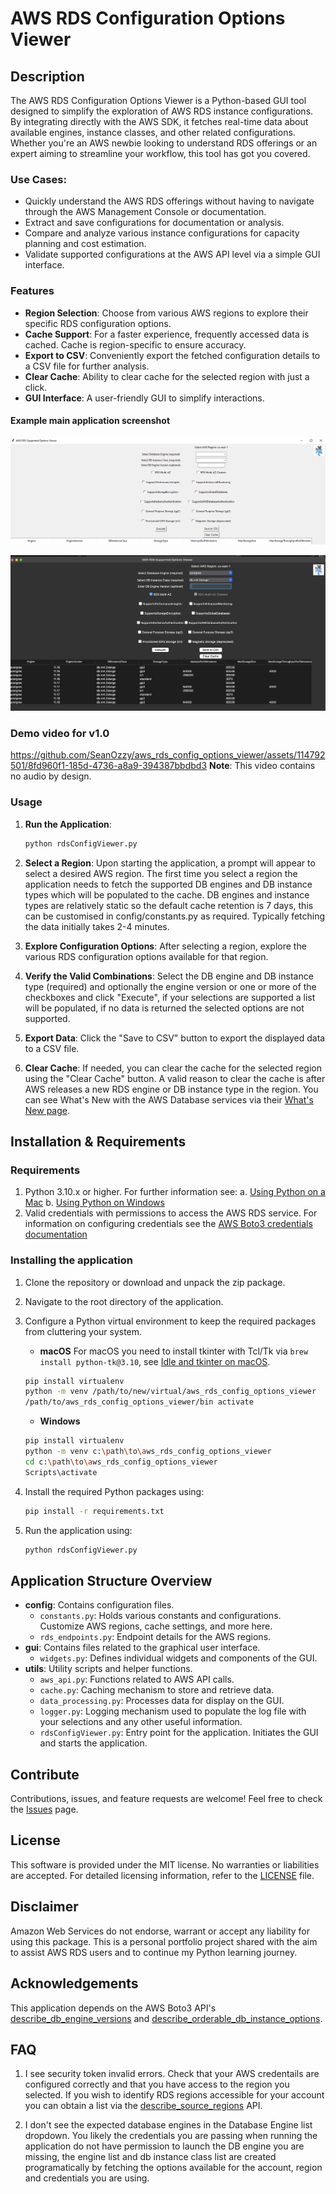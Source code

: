 # AWS RDS Configuration Options Viewer

## Description
The AWS RDS Configuration Options Viewer is a Python-based GUI tool designed to simplify the exploration of AWS RDS instance configurations. By integrating directly with the AWS SDK, it fetches real-time data about available engines, instance classes, and other related configurations. Whether you're an AWS newbie looking to understand RDS offerings or an expert aiming to streamline your workflow, this tool has got you covered.

### Use Cases:
- Quickly understand the AWS RDS offerings without having to navigate through the AWS Management Console or documentation.
- Extract and save configurations for documentation or analysis.
- Compare and analyze various instance configurations for capacity planning and cost estimation.
- Validate supported configurations at the AWS API level via a simple GUI interface.

### Features

- **Region Selection**: Choose from various AWS regions to explore their specific RDS configuration options.
- **Cache Support**: For a faster experience, frequently accessed data is cached. Cache is region-specific to ensure accuracy.
- **Export to CSV**: Conveniently export the fetched configuration details to a CSV file for further analysis.
- **Clear Cache**: Ability to clear cache for the selected region with just a click.
- **GUI Interface**: A user-friendly GUI to simplify interactions.

#### Example main application screenshot
![Main application on Windows](examples/screenshots/main_application_ss_v1.PNG)

![Main application on macOS](examples/screenshots/macos_main_application_ss_v1.png)

### Demo video for v1.0

https://github.com/SeanOzzy/aws_rds_config_options_viewer/assets/114792501/8fd960f1-185d-4736-a8a9-394387bbdbd3
**Note**: This video contains no audio by design.

### Usage

1. **Run the Application**:
   ```sh
   python rdsConfigViewer.py
   ```

2. **Select a Region**: Upon starting the application, a prompt will appear to select a desired AWS region. The first time you select a region the application needs to fetch the supported DB engines and DB instance types which will be populated to the cache. DB engines and instance types are relatively static so the default cache retention is 7 days, this can be customised in config/constants.py as required. Typically fetching the data initially takes 2-4 minutes.

3. **Explore Configuration Options**: After selecting a region, explore the various RDS configuration options available for that region.

4. **Verify the Valid Combinations**: Select the DB engine and DB instance type (required) and optionally the engine version or one or more of the checkboxes and click "Execute", if your selections are supported a list will be populated, if no data is returned the selected options are not supported.

5. **Export Data**: Click the "Save to CSV" button to export the displayed data to a CSV file.

6. **Clear Cache**: If needed, you can clear the cache for the selected region using the "Clear Cache" button. A valid reason to clear the cache is after AWS releases a new RDS engine or DB instance type in the region. You can see What's New with the AWS Database services via their [What's New page](https://aws.amazon.com/about-aws/whats-new/database/?whats-new-content.sort-by=item.additionalFields.postDateTime&whats-new-content.sort-order=desc&awsf.whats-new-products=*all).

## Installation & Requirements

### Requirements

1. Python 3.10.x or higher. For further information see:
    a. [Using Python on a Mac](https://docs.python.org/3/using/mac.html)
    b. [Using Python on Windows](https://docs.python.org/3/using/windows.html)
2. Valid credentials with permissions to access the AWS RDS service. For information on configuring credentials see the [AWS Boto3 credentials documentation](https://boto3.amazonaws.com/v1/documentation/api/latest/guide/credentials.html)

### Installing the application
1. Clone the repository or download and unpack the zip package.
2. Navigate to the root directory of the application.
3. Configure a Python virtual environment to keep the required packages from cluttering your system.
    - **macOS**
    For macOS you need to install tkinter with Tcl/Tk via ```brew install python-tk@3.10```, see [Idle and tkinter on macOS](https://www.python.org/download/mac/tcltk/).
    ```bash
    pip install virtualenv
    python -m venv /path/to/new/virtual/aws_rds_config_options_viewer
    /path/to/aws_rds_config_options_viewer/bin activate
    ```

    - **Windows**
    ```bash
    pip install virtualenv
    python -m venv c:\path\to\aws_rds_config_options_viewer
    cd c:\path\to\aws_rds_config_options_viewer
    Scripts\activate
    ```
4. Install the required Python packages using:
    ```bash
    pip install -r requirements.txt
    ```
5. Run the application using:
    ```bash
    python rdsConfigViewer.py
    ```

## Application Structure Overview

- **config**: Contains configuration files.
    - `constants.py`: Holds various constants and configurations. Customize AWS regions, cache settings, and more here.
    - `rds_endpoints.py`: Endpoint details for the AWS regions. 
- **gui**: Contains files related to the graphical user interface.
    - `widgets.py`: Defines individual widgets and components of the GUI.
- **utils**: Utility scripts and helper functions.
    - `aws_api.py`: Functions related to AWS API calls.
    - `cache.py`: Caching mechanism to store and retrieve data.
    - `data_processing.py`: Processes data for display on the GUI.
    - `logger.py`: Logging mechanism used to populate the log file with your selections and any other useful information.
    - `rdsConfigViewer.py`: Entry point for the application. Initiates the GUI and starts the application.

## Contribute

Contributions, issues, and feature requests are welcome! Feel free to check the [Issues](https://github.com/SeanOzzy/aws_rds_config_options_viewer/issues) page.

## License

This software is provided under the MIT license. No warranties or liabilities are accepted. For detailed licensing information, refer to the [LICENSE](LICENSE) file.

## Disclaimer
Amazon Web Services do not endorse, warrant or accept any liability for using this package. This is a personal portfolio project shared with the aim to assist AWS RDS users and to continue my Python learning journey.

## Acknowledgements
This application depends on the AWS Boto3 API's [describe_db_engine_versions](https://boto3.amazonaws.com/v1/documentation/api/latest/reference/services/rds/client/describe_db_engine_versions.html) and [describe_orderable_db_instance_options](https://boto3.amazonaws.com/v1/documentation/api/latest/reference/services/rds/client/describe_orderable_db_instance_options.html).

## FAQ
1.  I see security token invalid errors.
    Check that your AWS credentails are configured correctly and that you have access to the region you selected. If you wish to identify RDS regions accessible for your account you can obtain a list via the [describe_source_regions](https://boto3.amazonaws.com/v1/documentation/api/latest/reference/services/rds/client/describe_source_regions.html) API.

2.  I don't see the expected database engines in the Database Engine list dropdown.
    You likely the credentials you are passing when running the application do not have permission to launch the DB engine you are missing, the engine list and db instance class list are created programatically by fetching the options available for the account, region and credentials you are using.
